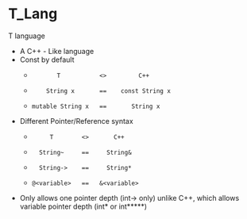 # T_Lang
T language
- A C++ - Like language
- Const by default
  -            T           <>         C++
  -         String x       ==    const String x
  -     mutable String x   ==       String x

- Different Pointer/Reference syntax
  -          T        <>       C++
  -       String~     ==     String&
  -       String->    ==     String*
  -     @<variable>   ==   &<variable>
- Only allows one pointer depth (int-> only) unlike C++, which allows variable pointer depth (int* or int*****)
